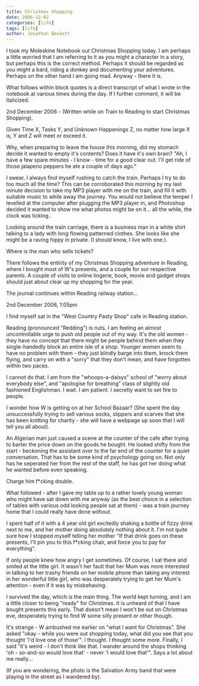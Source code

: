 ```yaml
---
title: Christmas Shopping
date: 2006-12-02
categories: [life]
tags: [life]
author: Jonathan Beckett
---
```


I took my Moleskine Notebook out Christmas Shopping today. I am perhaps a little worried that I am referring to it as you might a character in a story, but perhaps this is the correct method. Perhaps it should be regarded as you might a bard, riding a donkey and documenting your adventures. Perhaps on the other hand I am going mad. Anyway - there it is.

What follows within block quotes is a direct transcript of what I wrote in the notebook at various times during the day. If I further comment, it will be italicized.

2nd December 2006 - (Written while on Train to Reading to start Christmas Shopping).

Given Time X, Tasks Y, and Unknown Happenings Z, no matter how large X is, Y and Z will meet or exceed it.

Why, when preparing to leave the house this morning, did my stomach decide it wanted to empty it's contents? Does it have it's own brain? "Ah, I have a few spare minutes - I know - time for a good clear out. I'll get ride of those jalapeno peppers he ate a couple of days ago."

I swear, I always find myself rushing to catch the train. Perhaps I try to do too much all the time? This can be corroborated this morning by my last minute decision to take my MP3 player with me on the train, and fill it with suitable music to while away the journey. You would not believe the temper I levelled at the computer after plugging the MP3 player in, and Photoshop decided it wanted to show me what photos might be on it... all the while, the clock was ticking..

Looking around the train carriage, there is a business man in a white shirt talking to a lady with long flowing patterned clothes. She looks like she might be a raving hippy in private. (I should know, I live with one.).

Where is the man who sells tickets?

There follows the entirity of my Christmas Shopping adventure in Reading, where I bought most of W's presents, and a couple for our respective parents. A couple of visits to online lingerie, book, movie and gadget shops should just about clear up my shopping for the year.

The journal continues within Reading railway station...

2nd December 2006, 1:05pm

I find myself sat in the "West Country Pasty Shop" cafe in Reading station.

Reading (pronounced "Redding") is nuts. I am feeling an almost uncontrollable urge to push old people out of my way. It's the old women - they have no concept that there might be people behind them when they single-handedly block an entire isle of a shop. Younger women seem to have no problem with them - they just blindly barge into them, knock them flying, and carry on with a "sorry" that they don't mean, and have forgotten within two paces.

I cannot do that. I am from the "whoops-a-daisys" school of "worry about everybody else", and "apologise for breathing" class of slightly old fashioned Englishman. I wait. I am patient. I secretly want to set fire to people.

I wonder how W is getting on at her School Bazaar? (She spent the day unsuccessfully trying to sell various socks, slippers and scarves that she has been knitting for charity - she will have a webpage up soon that I will tell you all about).

An Algerian man just caused a scene at the counter of the cafe after trying to barter the price down on the goods he bought. He looked shifty from the start - beckoning the assistant over to the far end of the counter for a quiet conversation. That has to be some kind of psychology going on. Not only has he seperated her from the rest of the staff, he has got her doing what he wanted before even speaking.

Charge him f*cking double.

What followed - after I gave my table up to a rather lovely young woman who might have sat down with me anyway (as the best choice in a selection of tables with various odd looking people sat at them) - was a train journey home that I could really have done without.

I spent half of it with a 4 year old girl excitedly shaking a bottle of fizzy drink next to me, and her mother doing absolutely nothing about it. I'm not quite sure how I stopped myself telling her mother "If that drink goes on these presents, I'll pin you to this f*cking chair, and force you to pay for everything".

If only people knew how angry I get sometimes. Of course, I sat there and smiled at the little girl. It wasn't her fault that her Mum was more interested in talking to her trashy friends on her mobile phone than taking any interest in her wonderful little girl, who was desperately trying to get her Mum's attention - even if it was by misbehaving.

I survived the day, which is the main thing. The world kept turning, and I am a little closer to being "ready" for Christmas. It is unheard of that I have bought presents this early. That doesn't mean I won't be out on Christmas eve, desperately trying to find W some silly present or other though.

It's strange - W ambushed me earlier on "what I want for Christmas". She asked "okay - while you were out shopping today, what did you see that you thought 'I'd love one of those'". I thought. I thought some more. Finally, I said "it's weird - I don't think like that. I wander around the shops thinking 'oh - so-and-so would love that' - never 'I would love that'". Says a lot about me really...

(If you are wondering, the photo is the Salvation Army band that were playing in the street as I wandered by).